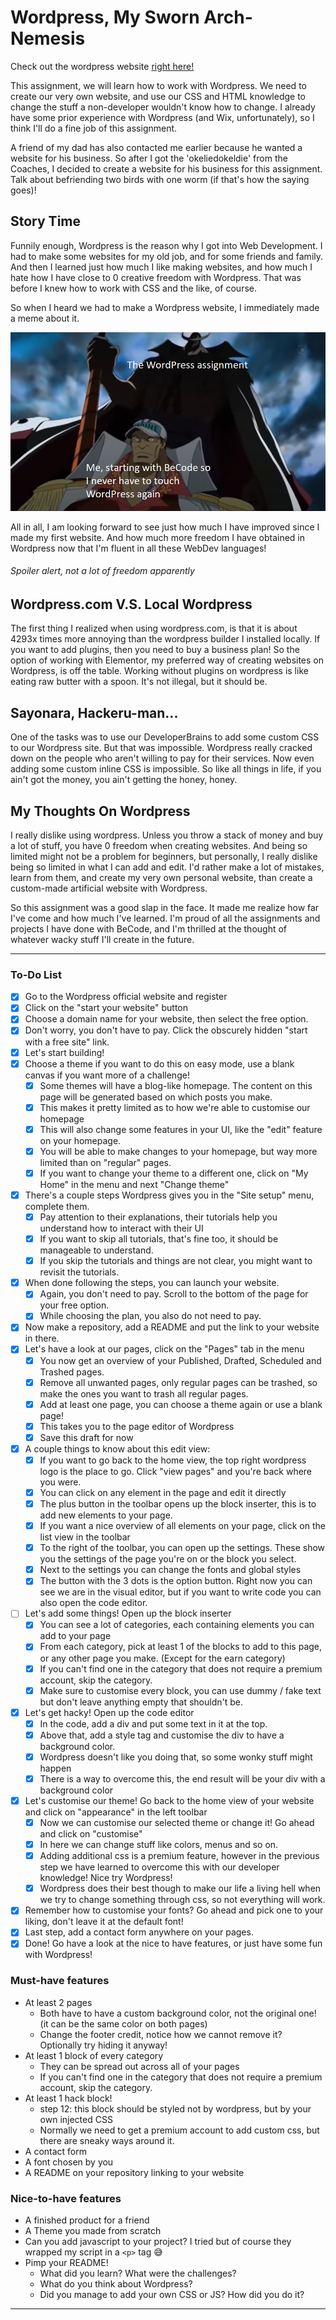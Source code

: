 # Wordpress, My Sworn Arch-Nemesis
Check out the wordpress website [right here!](https://artdeco422143874.wordpress.com/)

This assignment, we will learn how to work with Wordpress.
We need to create our very own website, and use our CSS and HTML knowledge to change the stuff a non-developer wouldn't know how to change.
I already have some prior experience with Wordpress (and Wix, unfortunately), so I think I'll do a fine job of this assignment.

A friend of my dad has also contacted me earlier because he wanted a website for his business.
So after I got the 'okeliedokeldie' from the Coaches, I decided to create a website for his business for this assignment.
Talk about befriending two birds with one worm (if that's how the saying goes)!

## Story Time
Funnily enough, Wordpress is the reason why I got into Web Development.
I had to make some websites for my old job, and for some friends and family.
And then I learned just how much I like making websites, and how much I hate how I have close to 0 creative freedom with Wordpress.
That was before I knew how to work with CSS and the like, of course.

So when I heard we had to make a Wordpress website, I immediately made a meme about it.

![a-meme](images/one-piece-of-memes.png)

All in all, I am looking forward to see just how much I have improved since I made my first website.
And how much more freedom I have obtained in Wordpress now that I'm fluent in all these WebDev languages!

###### Spoiler alert, not a lot of freedom apparently

## Wordpress.com V.S. Local Wordpress
The first thing I realized when using wordpress.com, is that it is about 4293x times more annoying than the wordpress builder I installed locally.
If you want to add plugins, then you need to buy a business plan!
So the option of working with Elementor, my preferred way of creating websites on Wordpress, is off the table.
Working without plugins on wordpress is like eating raw butter with a spoon.
It's not illegal, but it should be.

## Sayonara, Hackeru-man...
One of the tasks was to use our DeveloperBrains to add some custom CSS to our Wordpress site.
But that was impossible.
Wordpress really cracked down on the people who aren't willing to pay for their services.
Now even adding some custom inline CSS is impossible.
So like all things in life, if you ain't got the money, you ain't getting the honey, honey.

## My Thoughts On Wordpress
I really dislike using wordpress.
Unless you throw a stack of money and buy a lot of stuff, you have 0 freedom when creating websites.
And being so limited might not be a problem for beginners, but personally, I really dislike being so limited in what I can add and edit.
I'd rather make a lot of mistakes, learn from them, and create my very own personal website, than create a custom-made artificial website with Wordpress.

So this assignment was a good slap in the face.
It made me realize how far I've come and how much I've learned.
I'm proud of all the assignments and projects I have done with BeCode, and I'm thrilled at the thought of whatever wacky stuff I'll create in the future.

---

### To-Do List
- [x] Go to the Wordpress official website and register
- [x] Click on the "start your website" button
- [x] Choose a domain name for your website, then select the free option.
- [x] Don't worry, you don't have to pay. Click the obscurely hidden "start with a free site" link.
- [x] Let's start building!
- [x] Choose a theme if you want to do this on easy mode, use a blank canvas if you want more of a challenge!
    - [x] Some themes will have a blog-like homepage. The content on this page will be generated based on which posts you make.
    - [x] This makes it pretty limited as to how we're able to customise our homepage
    - [x] This will also change some features in your UI, like the "edit" feature on your homepage.
    - [x] You will be able to make changes to your homepage, but way more limited than on "regular" pages.
    - [x] If you want to change your theme to a different one, click on "My Home" in the menu and next "Change theme"
- [x] There's a couple steps Wordpress gives you in the "Site setup" menu, complete them.
    - [x] Pay attention to their explanations, their tutorials help you understand how to interact with their UI
    - [x] If you want to skip all tutorials, that's fine too, it should be manageable to understand.
    - [x] If you skip the tutorials and things are not clear, you might want to revisit the tutorials.
- [x] When done following the steps, you can launch your website.
    - [x] Again, you don't need to pay. Scroll to the bottom of the page for your free option.
    - [x] While choosing the plan, you also do not need to pay.
- [x] Now make a repository, add a README and put the link to your website in there.
- [x] Let's have a look at our pages, click on the "Pages" tab in the menu
    - [x] You now get an overview of your Published, Drafted, Scheduled and Trashed pages.
    - [x] Remove all unwanted pages, only regular pages can be trashed, so make the ones you want to trash all regular pages.
    - [x] Add at least one page, you can choose a theme again or use a blank page!
    - [x] This takes you to the page editor of Wordpress
    - [x] Save this draft for now
- [x] A couple things to know about this edit view:
    - [x] If you want to go back to the home view, the top right wordpress logo is the place to go. Click "view pages" and you're back where you were.
    - [x] You can click on any element in the page and edit it directly
    - [x] The plus button in the toolbar opens up the block inserter, this is to add new elements to your page.
    - [x] If you want a nice overview of all elements on your page, click on the list view in the toolbar
    - [x] To the right of the toolbar, you can open up the settings. These show you the settings of the page you're on or the block you select.
    - [x] Next to the settings you can change the fonts and global styles
    - [x] The button with the 3 dots is the option button. Right now you can see we are in the visual editor, but if you want to write code you can also open the code editor.
- [ ] Let's add some things! Open up the block inserter
    - [x] You can see a lot of categories, each containing elements you can add to your page
    - [x] From each category, pick at least 1 of the blocks to add to this page, or any other page you make. (Except for the earn category)
    - [x] If you can't find one in the category that does not require a premium account, skip the category.
    - [x] Make sure to customise every block, you can use dummy / fake text but don't leave anything empty that shouldn't be.
- [x] Let's get hacky! Open up the code editor
    - [x] In the code, add a div and put some text in it at the top.
    - [x] Above that, add a style tag and customise the div to have a background color.
    - [x] Wordpress doesn't like you doing that, so some wonky stuff might happen
    - [x] There is a way to overcome this, the end result will be your div with a background color
- [x] Let's customise our theme! Go back to the home view of your website and click on "appearance" in the left toolbar
    - [x] Now we can customise our selected theme or change it! Go ahead and click on "customise"
    - [x] In here we can change stuff like colors, menus and so on.
    - [x] Adding additional css is a premium feature, however in the previous step we have learned to overcome this with our developer knowledge! Nice try Wordpress!
    - [x] Wordpress does their best though to make our life a living hell when we try to change something through css, so not everything will work.
- [x] Remember how to customise your fonts? Go ahead and pick one to your liking, don't leave it at the default font!
- [x] Last step, add a contact form anywhere on your pages.
- [x] Done! Go have a look at the nice to have features, or just have some fun with Wordpress!

### Must-have features

- At least 2 pages
    - Both have to have a custom background color, not the original one! (it can be the same color on both pages)
    - Change the footer credit, notice how we cannot remove it? Optionally try hiding it anyway!
- At least 1 block of every category
    - They can be spread out across all of your pages
    - If you can't find one in the category that does not require a premium account, skip the category.
- At least 1 hack block!
    - step 12: this block should be styled not by wordpress, but by your own injected CSS
    - Normally we need to get a premium account to add custom css, but there are sneaky ways around it.
- A contact form
- A font chosen by you
- A README on your repository linking to your website


### Nice-to-have features

- A finished product for a friend
- A Theme you made from scratch
- Can you add javascript to your project? I tried but of course they wrapped my script in a `<p>` tag 😅
- Pimp your README!
    - What did you learn? What were the challenges?
    - What do you think about Wordpress?
    - Did you manage to add your own CSS or JS? How did you do it?


---